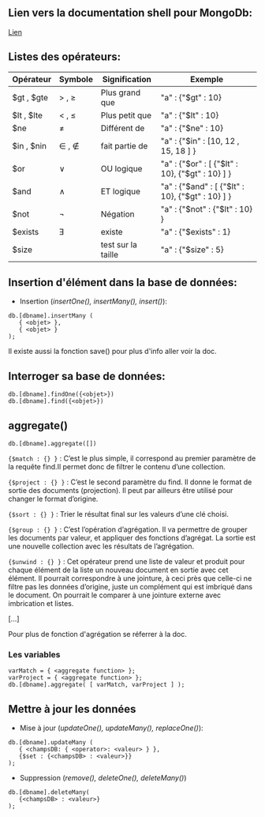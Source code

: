 ## Lien vers la documentation shell pour MongoDb:
[Lien](https://docs.mongodb.com/manual/introduction/)

## Listes des opérateurs:
|Opérateur|Symbole|Signification|Exemple|
|:-------|-------|-------|-------|
| $gt , $gte | > , ≥ | Plus grand que | "a" : {"$gt" : 10} |
| $lt , $lte | < , ≤ | Plus petit que | "a" : {"$lt" : 10} | 
| $ne | ≠ | Différent de | "a" : {"$ne" : 10} |
| $in , $nin | ∈ , ∉ |  fait partie de | "a" : {"$in" : [10, 12 , 15, 18 ] } |
| $or | ∨ | OU logique | "a" : {"$or" : [ {"$lt" : 10}, {"$gt" : 10} ] } |
| $and | ∧ | ET logique | "a" : {"$and" : [ {"$lt" : 10}, {"$gt" : 10} ] } |
| $not | ¬ | Négation | "a" : {"$not" : {"$lt" : 10} } |
| $exists | Ǝ | existe | "a" : {"$exists" : 1} |
| $size | | test sur la taille | "a" : {"$size" : 5} |



## Insertion d'élément dans la base de données:
* Insertion (*insertOne(), insertMany(), insert()*):  
```
db.[dbname].insertMany (
   { <objet> },
   { <objet> }
);
```
Il existe aussi la fonction save() pour plus d'info aller voir la doc.

## Interroger sa base de données:
```
db.[dbname].findOne({<objet>})
db.[dbname].find({<objet>})
```

## aggregate()
 
`db.[dbname].aggregate([])`
 
`{$match : {} }` : C’est le plus simple, il correspond au premier paramètre de la requête find.Il permet donc de filtrer le contenu d’une collection.

`{$project : {} }` : C’est le second paramètre du find. Il donne le format de sortie des documents (projection). Il peut par ailleurs être utilisé pour changer le format d’origine.

`{$sort : {} }` : Trier le résultat final sur les valeurs d’une clé choisi.

`{$group : {} }` : C’est l’opération d’agrégation. Il va permettre de grouper les documents par valeur, et appliquer des fonctions d’agrégat. La sortie est une nouvelle collection avec les résultats de l’agrégation.

`{$unwind : {} }` : Cet opérateur prend une liste de valeur et produit pour chaque élément de la liste un nouveau document en sortie avec cet élément. Il pourrait correspondre à une jointure, à ceci près que celle-ci ne filtre pas les données d’origine, juste un complément qui est imbriqué dans le document. On pourrait le comparer à une jointure externe avec imbrication et listes.

[...]

Pour plus de fonction d'agrégation se réferrer à la doc.

### Les variables 
``` 
varMatch = { <aggregate function> };
varProject = { <aggregate function> };
db.[dbname].aggregate( [ varMatch, varProject ] );
```

## Mettre à jour les données
* Mise à jour (*updateOne(), updateMany(), replaceOne()*):  
```
db.[dbname].updateMany (
   { <champsDB: { <operator>: <valeur> } },
   {$set : {<champsDB> : <valeur>}}
);
```
* Suppression (*remove(), deleteOne(), deleteMany()*) 
```
db.[dbname].deleteMany(
   {<champsDB> : <valeur>}
);
```
